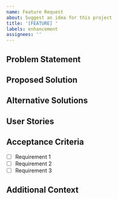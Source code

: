 ```yaml
---
name: Feature Request
about: Suggest an idea for this project
title: '[FEATURE] '
labels: enhancement
assignees: ''
---
```


## Problem Statement
<!-- A clear and concise description of what the problem is. Ex. I'm always frustrated when [...] -->

## Proposed Solution
<!-- A clear and concise description of what you want to happen -->

## Alternative Solutions
<!-- A clear and concise description of any alternative solutions or features you've considered -->

## User Stories
<!-- As a [type of user], I want [some goal] so that [some reason] -->

## Acceptance Criteria
<!-- List the requirements that must be met for this feature to be considered complete -->
- [ ] Requirement 1
- [ ] Requirement 2
- [ ] Requirement 3

## Additional Context
<!-- Add any other context or screenshots about the feature request here -->
